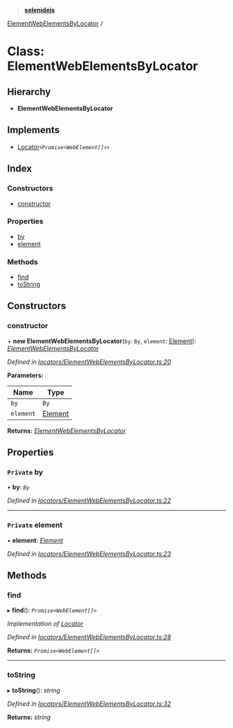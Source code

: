 > **[selenidejs](../README.md)**

[ElementWebElementsByLocator](elementwebelementsbylocator.md) /

# Class: ElementWebElementsByLocator

## Hierarchy

* **ElementWebElementsByLocator**

## Implements

* [Locator](../interfaces/locator.md)‹*`Promise<WebElement[]>`*›

## Index

### Constructors

* [constructor](elementwebelementsbylocator.md#constructor)

### Properties

* [by](elementwebelementsbylocator.md#private-by)
* [element](elementwebelementsbylocator.md#private-element)

### Methods

* [find](elementwebelementsbylocator.md#find)
* [toString](elementwebelementsbylocator.md#tostring)

## Constructors

###  constructor

\+ **new ElementWebElementsByLocator**(`by`: `By`, `element`: [Element](element.md)): *[ElementWebElementsByLocator](elementwebelementsbylocator.md)*

*Defined in [locators/ElementWebElementsByLocator.ts:20](https://github.com/knowledgeexpert/selenidejs/blob/master/lib/locators/ElementWebElementsByLocator.ts#L20)*

**Parameters:**

Name | Type |
------ | ------ |
`by` | `By` |
`element` | [Element](element.md) |

**Returns:** *[ElementWebElementsByLocator](elementwebelementsbylocator.md)*

## Properties

### `Private` by

• **by**: *`By`*

*Defined in [locators/ElementWebElementsByLocator.ts:22](https://github.com/knowledgeexpert/selenidejs/blob/master/lib/locators/ElementWebElementsByLocator.ts#L22)*

___

### `Private` element

• **element**: *[Element](element.md)*

*Defined in [locators/ElementWebElementsByLocator.ts:23](https://github.com/knowledgeexpert/selenidejs/blob/master/lib/locators/ElementWebElementsByLocator.ts#L23)*

## Methods

###  find

▸ **find**(): *`Promise<WebElement[]>`*

*Implementation of [Locator](../interfaces/locator.md)*

*Defined in [locators/ElementWebElementsByLocator.ts:28](https://github.com/knowledgeexpert/selenidejs/blob/master/lib/locators/ElementWebElementsByLocator.ts#L28)*

**Returns:** *`Promise<WebElement[]>`*

___

###  toString

▸ **toString**(): *string*

*Defined in [locators/ElementWebElementsByLocator.ts:32](https://github.com/knowledgeexpert/selenidejs/blob/master/lib/locators/ElementWebElementsByLocator.ts#L32)*

**Returns:** *string*